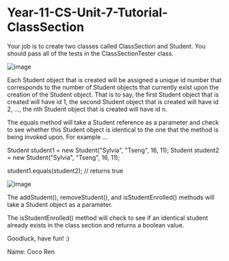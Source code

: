 # Year-11-CS-Unit-7-Tutorial-ClassSection

Your job is to create two classes called ClassSection and Student. 
You should pass all of the tests in the ClassSectionTester class.

![image](https://user-images.githubusercontent.com/57818506/219935614-677bba64-978b-4745-b263-7e1aab709a66.png)

Each Student object that is created will be assigned a unique id number that corresponds to the number of Student objects that currently exist upon the creation of the Student object. That is to say, the first Student object that is created will have id 1, the second Student object that is created will have id 2, …, the nth Student object that is created will have id n.

The equals method will take a Student reference as a parameter and check to see whether this Student object is identical to the one that the method is being invoked upon. 
For example …

Student student1 = new Student("Sylvia", "Tseng", 16, 11);
Student student2 = new Student("Sylvia", "Tseng", 16, 11);

student1.equals(student2); // returns true

![image](https://user-images.githubusercontent.com/57818506/219935637-fdec3861-ed4a-438c-abb2-d609788964ac.png)

The addStudent(), removeStudent(), and isStudentEnrolled() methods will take a Student object as a parameter.

The isStudentEnrolled() method will check to see if an identical student already exists in the class section and returns a boolean value.

Goodluck, have fun! :)


Name: Coco Ren
